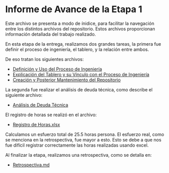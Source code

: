 # Informe de Avance de la Etapa 1
Este archivo se presenta a modo de ínidice, para facilitar la navegación entre los distintos archivos del repositorio. Estos archivos proporcionan información detallada del trabajo realizado.

En esta etapa de la entrega, realizamos dos grandes tareas, la primera fue definir el proceso de ingeniería, el tablero, y la relación entre ambos.

De eso tratan los siguientes archivos:
* [Definición y Uso del Proceso de Ingeniería](https://github.com/IngSoft-ISA2-2023-2/obligatorio-mazziotti-macedo-torres/blob/b404a1da6a1de9e9723dc9e7fafad91fe0a80717/Entrega%201/Documentacion/Definici%C3%B3n%20y%20Uso%20del%20Proceso%20de%20Ingenier%C3%ADa.md)
* [Explicación del Tablero y su Vínculo con el Proceso de Ingeniería](https://github.com/IngSoft-ISA2-2023-2/obligatorio-mazziotti-macedo-torres/blob/b404a1da6a1de9e9723dc9e7fafad91fe0a80717/Entrega%201/Documentacion/Explicaci%C3%B3n%20del%20Tablero%20y%20su%20V%C3%ADnculo%20con%20el%20Proceso%20de%20Ingenier%C3%ADa.md)
* [Creación y Posterior Mantenimiento del Repositorio](https://github.com/IngSoft-ISA2-2023-2/obligatorio-mazziotti-macedo-torres/blob/b404a1da6a1de9e9723dc9e7fafad91fe0a80717/Entrega%201/Documentacion/Creaci%C3%B3n%20y%20Posterior%20Mantenimiento%20del%20Repositorio.md)

La segunda fue realizar el análisis de deuda técnica, como describe el siguiente archivo:
* [Análisis de Deuda Técnica](https://github.com/IngSoft-ISA2-2023-2/obligatorio-mazziotti-macedo-torres/blob/b404a1da6a1de9e9723dc9e7fafad91fe0a80717/Entrega%201/Documentacion/An%C3%A1lisis%20de%20Deuda%20T%C3%A9cnica.md)

El registro de horas se realizó en el archivo:
* [Registro de Horas.xlsx](https://github.com/IngSoft-ISA2-2023-2/obligatorio-mazziotti-macedo-torres/blob/b404a1da6a1de9e9723dc9e7fafad91fe0a80717/Entrega%201/Documentacion/Registro%20de%20Horas.xlsx)

Calculamos un esfuerzo total de 25.5 horas persona. El esfuerzo real, como se menciona en la retrospectiva, fue mayor a esto. Esto se debe a que nos fue difícil registrar correctamente las horas realizadas usando excel.

Al finalizar la etapa, realizamos una retrospectiva, como se detalla en: 
* [Retrospectiva.md](https://github.com/IngSoft-ISA2-2023-2/obligatorio-mazziotti-macedo-torres/blob/main/Entrega%201/Documentacion/Retrospectiva.md)